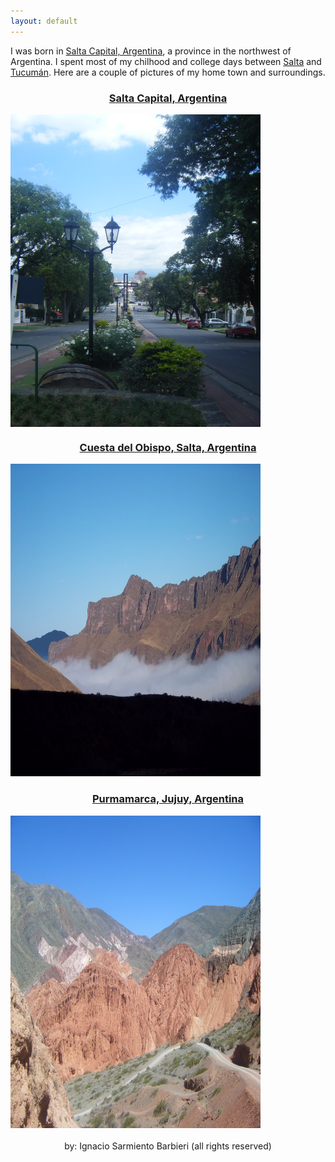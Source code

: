```yaml
---
layout: default
---
```


I was born in  <a href="https://en.wikipedia.org/wiki/Salta" target="_blank">Salta Capital, Argentina</a>, a province in the northwest of Argentina. I spent most of my chilhood and college days between <a href="https://en.wikipedia.org/wiki/Salta" target="_blank">Salta</a> and <a href="https://en.wikipedia.org/wiki/Salta" target="_blank">Tucumán</a>. Here are a couple of pictures of my home town and surroundings.


<center><h3><a href="https://en.wikipedia.org/wiki/Salta" target="_blank">Salta Capital, Argentina</a></h3></center>
<img src="/assets/images/paseo.jpg" class="displayed" align="middle" width="400" height="500" /> <br>
<center><h3><a href="https://en.wikipedia.org/wiki/Cuesta_del_Obispo" target="_blank">Cuesta del Obispo, Salta, Argentina</a></h3></center>
<img src="/assets/images/cuesta.jpg" class="displayed" width="400" height="500" /> <br>
<center><h3><a href="https://en.wikipedia.org/wiki/Purmamarca" target="_blank">Purmamarca, Jujuy, Argentina</a></h3></center>
<img src="/assets/images/jujuy.jpg"  class="displayed" width="400" height="500" /> <br>
<br>
<center>by: Ignacio Sarmiento Barbieri (all rights reserved)</center>